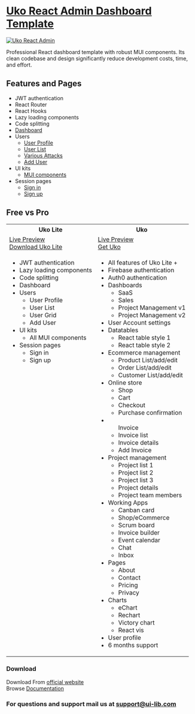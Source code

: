 <h1><a href="https://ui-lib.com/downloads/uko-lite-react-dashboard/">Uko React Admin Dashboard Template</a></h1>

<a href="https://uko-react-free.netlify.app/"><img alt="Uko React Admin" src="https://ui-lib.com/wp-content/uploads/2022/06/uko-react-free.png" /></a>

<p>Professional React dashboard template with robust MUI components.
Its clean codebase and design significantly reduce development costs, time, and effort.</p>

<h2>Features and Pages</h2>
<ul>
  <li>JWT authentication</li>
  <li>React Router</li>
  <li>React Hooks</li>
  <li>Lazy loading components</li>
  <li>Code splitting</li>
  <li><a href="https://uko-react-free.netlify.app/dashboard">Dashboard</a></li>
  <li>Users
    <ul>
      <li><a href="https://uko-react-free.netlify.app/dashboard/user-profile">User Profile</a></li>
      <li><a href="https://uko-react-free.netlify.app/dashboard/user-list">User List</a></li>
      <li><a href="https://uko-react-free.netlify.app/dashboard/attacks">Various Attacks</a></li>
      <li><a href="https://uko-react-free.netlify.app/dashboard/add-user">Add User</a></li>
    </ul>
  </li>
  <li>UI kits
    <ul>
      <li><a href="https://mui.com/components/">MUI components</a></li>
    </ul>
  </li>
  <li>Session pages
    <ul>
      <li><a href="https://uko-react-free.netlify.app/login">Sign in</a></li>
      <li><a href="https://uko-react-free.netlify.app/register">Sign up</a></li>
    </ul>
  </li>
</ul>

<h2>Free vs Pro</h2>
<table>
<tr>
<th>Uko Lite</th>
<th>Uko</th>
</tr>
<tr>
<td>
<a href="https://uko-react-free.netlify.app/">Live Preview</a> <br>
<a href="https://ui-lib.com/downloads/uko-lite-react-dashboard/">Download Uko Lite</a>
</td>
<td>
<a href="https://uko-react.vercel.app/dashboard/sales">Live Preview</a> <br>
<a href="https://mui.com/store/items/uko-client-admin-dashboard/">Get Uko</a>
</td>
</tr>
<tr>
<td valign="top">
<ul>
  <li>JWT authentication</li>
  <li>Lazy loading components</li>
  <li>Code splitting</li>
  <li>Dashboard</li>
  <li>Users
    <ul>
      <li>User Profile</li>
      <li>User List</li>
      <li>User Grid</li>
      <li>Add User</li>
    </ul>
  </li>
  <li>UI kits
    <ul>
      <li>All MUI components</li>
    </ul>
  </li>
  <li>Session pages
    <ul>
      <li>Sign in</li>
      <li>Sign up</li>
    </ul>
  </li>
  </ul>
</td>
<td valign="top">
<ul>
  <li>All features of Uko Lite +</li>
  <li>Firebase authentication</li>
  <li>Auth0 authentication</li>
  <li>Dashboards
    <ul>
      <li>SaaS</li>
      <li>Sales</li>
      <li>Project Management v1</li>
      <li>Project Management v2</li>
    </ul>
  </li>
  <li>User Account settings</li>
  <li> Datatables
    <ul>
      <li>React table style 1</li>
      <li>React table style 2</li>
    </ul>
  </li>
  <li>Ecommerce management
    <ul>
      <li>Product List/add/edit</li>
      <li>Order List/add/edit</li>
      <li>Customer List/add/edit</li>
    </ul>
  </li>
  <li>Online store
    <ul>
      <li>Shop</li>
      <li>Cart</li>
      <li>Checkout</li>
      <li>Purchase confirmation</li>
    </ul>
  </li>
  <li>
  <ul> Invoice
    <li>Invoice list</li>
    <li>Invoice details</li>
    <li>Add Invoice</li>
  </ul>
  </li>
  <li>Project management
    <ul>
      <li>Project list 1</li>
      <li>Project list 2</li>
      <li>Project list 3</li>
      <li>Project details</li>
      <li>Project team members</li>
    </ul>
  </li>
  
  <li>Working Apps
    <ul>
      <li>Canban card</li>
      <li>Shop/eCommerce</li>
      <li>Scrum board</li>
      <li>Invoice builder</li>
      <li>Event calendar</li>
      <li>Chat</li>
      <li>Inbox</li>
    </ul>
  </li>
  <li>Pages
    <ul>
      <li>About</li>
      <li>Contact</li>
      <li>Pricing</li>
      <li>Privacy</li>
    </ul>
  </li>
  <li>Charts
    <ul>
      <li>eChart</li>
      <li>Rechart</li>
      <li>Victory chart</li>
      <li>React vis</li>
    </ul>
  </li>
  <li>User profile</li>
  <li>6 months support</li>

</ul>
</td>
</tr>
</table>

<h3>Download</h3>
Download From <a href="https://ui-lib.com/downloads/uko-lite-react-client-admin-dashboard/">official website</a>
<br/>
Browse <a href="https://uko-react-doc.vercel.app/">Documentation</a>

<h3>For questions and support mail us at <a href="mailto:support@ui-lib.com">support@ui-lib.com</a></h3>
